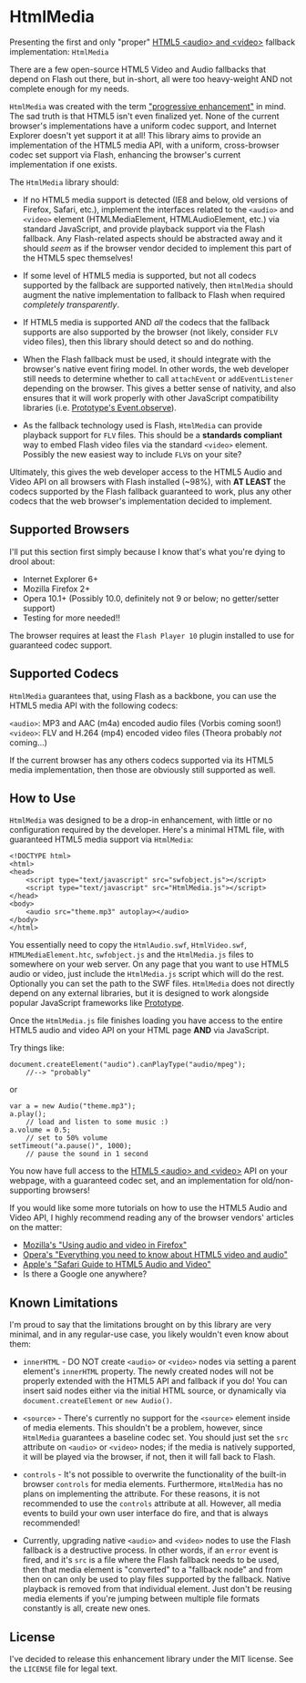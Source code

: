 HtmlMedia
=========

Presenting the first and only "proper"
[HTML5 &lt;audio&gt; and &lt;video&gt;](http://www.w3.org/TR/html5/video.html)
fallback implementation: `HtmlMedia`

There are a few open-source HTML5 Video and Audio fallbacks that depend on
Flash out there, but in-short, all were too heavy-weight AND not complete
enough for my needs.

`HtmlMedia` was created with the term
["progressive enhancement"](http://en.wikipedia.org/wiki/Progressive_enhancement)
in mind. The sad truth is that HTML5 isn't even finalized yet. None of the
current browser's implementations have a uniform codec support, and Internet
Explorer doesn't yet support it at all! This library aims to provide an
implementation of the HTML5 media API, with a uniform, cross-browser codec set
support via Flash, enhancing the browser's current implementation if one exists.

The `HtmlMedia` library should:

 * If no HTML5 media support is detected (IE8 and below, old versions of
   Firefox, Safari, etc.), implement the interfaces related to the `<audio>`
   and `<video>` element (HTMLMediaElement, HTMLAudioElement, etc.) via
   standard JavaScript, and provide playback support via the Flash fallback.
   Any Flash-related aspects should be abstracted away and it should
   *seem* as if the browser vendor decided to implement this part of the HTML5
   spec themselves!

 * If some level of HTML5 media is supported, but not all codecs supported by
   the fallback are supported natively, then `HtmlMedia` should augment the
   native implementation to fallback to Flash when required *completely transparently*.

 * If HTML5 media is supported AND *all* the codecs that the fallback supports
   are also supported by the browser (not likely, consider `FLV` video files),
   then this library should detect so and do nothing.
   
 * When the Flash fallback must be used, it should integrate with the
   browser's native event firing model. In other words, the web developer
   still needs to determine whether to call `attachEvent` or
   `addEventListener` depending on the browser. This gives a better sense of
   nativity, and also ensures that it will work properly with other
   JavaScript compatibility libraries (i.e.
   [Prototype's Event.observe](http://api.prototypejs.org/dom/event/observe/)).

 * As the fallback technology used is Flash, `HtmlMedia` can provide playback
   support for `FLV` files. This should be a **standards compliant** way to
   embed Flash video files via the standard `<video>` element. Possibly the
   new easiest way to include `FLV`s on your site?

Ultimately, this gives the web developer access to the HTML5 Audio and Video
API on all browsers with Flash installed (~98%), with **AT LEAST** the codecs
supported by the Flash fallback guaranteed to work, plus any other codecs that
the web browser's implementation decided to implement.

Supported Browsers
------------------

I'll put this section first simply because I know that's what you're dying
to drool about:

 * Internet Explorer 6+
 * Mozilla Firefox 2+
 * Opera 10.1+ (Possibly 10.0, definitely not 9 or below; no getter/setter support)
 * Testing for more needed!!

The browser requires at least the `Flash Player 10` plugin installed to use
for guaranteed codec support.

Supported Codecs
----------------

`HtmlMedia` guarantees that, using Flash as a backbone, you can use the HTML5
media API with the following codecs:

`<audio>`: MP3 and AAC (m4a) encoded audio files (Vorbis coming soon!)
`<video>`: FLV and H.264 (mp4) encoded video files (Theora probably *not* coming...)
    
If the current browser has any others codecs supported via its HTML5 media
implementation, then those are obviously still supported as well.

How to Use
----------

`HtmlMedia` was designed to be a drop-in enhancement, with little
or no configuration required by the developer. Here's a minimal HTML file,
with guaranteed HTML5 media support via `HtmlMedia`:

    <!DOCTYPE html>
    <html>
    <head>
        <script type="text/javascript" src="swfobject.js"></script>
        <script type="text/javascript" src="HtmlMedia.js"></script>
    </head>
    <body>
        <audio src="theme.mp3" autoplay></audio>
    </body>
    </html>

You essentially need to copy the `HtmlAudio.swf`, `HtmlVideo.swf`,
`HTMLMediaElement.htc`, `swfobject.js` and the `HtmlMedia.js` files to
somewhere on your web server. On any page that you want to use HTML5 audio or
video, just include the `HtmlMedia.js` script which will do the rest.
Optionally you can set the path to the SWF files. `HtmlMedia` does not
directly depend on any external libraries, but it is designed to work alongside
popular JavaScript frameworks like [Prototype](http://www.prototypejs.org).

Once the `HtmlMedia.js` file finishes loading you have access to the entire
HTML5 audio and video API on your HTML page **AND** via JavaScript.

Try things like:

    document.createElement("audio").canPlayType("audio/mpeg");
        //--> "probably"

or

    var a = new Audio("theme.mp3");
    a.play();
        // load and listen to some music :)
    a.volume = 0.5;
        // set to 50% volume
    setTimeout("a.pause()", 1000);
        // pause the sound in 1 second
    
You now have full access to the
[HTML5 &lt;audio&gt; and &lt;video&gt;](http://www.w3.org/TR/html5/video.html)
API on your webpage, with a guaranteed codec set, and an implementation for
old/non-supporting browsers!

If you would like some more tutorials on how to use the HTML5 Audio and Video
API, I highly recommend reading any of the browser vendors' articles on the matter:

* [Mozilla's "Using audio and video in Firefox"](https://developer.mozilla.org/En/Using_audio_and_video_in_Firefox)
* [Opera's "Everything you need to know about HTML5 video and audio"](http://my.opera.com/core/blog/2010/03/03/everything-you-need-to-know-about-html5-video-and-audio-2)
* [Apple's "Safari Guide to HTML5 Audio and Video"](http://developer.apple.com/safari/library/documentation/AudioVideo/Conceptual/Using_HTML5_Audio_Video/Introduction/Introduction.html)
* Is there a Google one anywhere?

Known Limitations
-----------------

I'm proud to say that the limitations brought on by this library are very
minimal, and in any regular-use case, you likely wouldn't even know about them:

 * `innerHTML` - DO NOT create `<audio>` or `<video>` nodes via setting a parent
   element's `innerHTML` property. The newly created nodes will not be
   properly extended with the HTML5 API and fallback if you do! You can insert
   said nodes either via the initial HTML source, or dynamically via
   `document.createElement` or `new Audio()`.

 * `<source>` - There's currently no support for the `<source>` element inside
   of media elements. This shouldn't be a problem, however, since `HtmlMedia`
   guarantees a baseline codec set. You should just set the `src` attribute
   on `<audio>` or `<video>` nodes; if the media is natively supported, it
   will be played via the browser, if not, then it will fall back to Flash.

 * `controls` - It's not possible to overwrite the functionality of the
   built-in browser `controls` for media elements. Furthermore, `HtmlMedia`
   has no plans on implementing the attribute. For these reasons, it is not
   recommended to use the `controls` attribute at all. However, all media
   events to build your own user interface do fire, and that is always
   recommended!

 * Currently, upgrading native `<audio>` and `<video>` nodes to use
   the Flash fallback is a destructive process. In other words, if an `error`
   event is fired, and it's `src` is a file where the Flash fallback needs
   to be used, then that media element is "converted" to a "fallback node" and
   from then on can only be used to play files supported by the fallback.
   Native playback is removed from that individual element. Just don't be
   reusing media elements if you're jumping between multiple file formats
   constantly is all, create new ones.

License
-------

I've decided to release this enhancement library under the MIT license.
See the `LICENSE` file for legal text.
